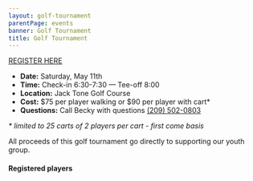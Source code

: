 ```yaml
---
layout: golf-tournament
parentPage: events
banner: Golf Tournament
title: Golf Tournament
---
```


<a href="https://goo.gl/forms/KMfCAawlZK7VyCfZ2" class="register-btn">REGISTER HERE</a>

- **Date:** Saturday, May 11th
- **Time:** Check-in 6:30-7:30 — Tee-off 8:00
- **Location:** Jack Tone Golf Course
- **Cost:** $75 per player walking or $90 per player with cart\*
- **Questions:** Call Becky with questions <a href="tel:+12095020803">(209) 502-0803</a>

_\*  limited to 25 carts of 2 players per cart - first come basis_

All proceeds of this golf tournament go directly to supporting our youth group.

<div class="teams-list">
  <h4 class="teams-label hidden">Registered players</h4>
  <div class="teams-list-inner"></div>
</div>
